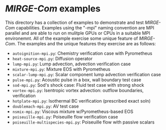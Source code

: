 # *MIRGE-Com* examples

This directory has a collection of examples to demonstrate and test *MIRGE-Com*
capabilities.  Examples using the "-mpi" naming convention are MPI parallel and
are able to run on mulitple GPUs or CPUs in a suitable MPI environemnt. All of
the example exercise some unique feature of *MIRGE-Com*.  The examples and the
unique features they exercise are as follows:

- `autoignition-mpi.py`: Chemistry verification case with Pyrometheus
- `heat-source-mpi.py`: Diffusion operator
- `lump-mpi.py`: Lump advection, advection verification case
- `mixture-mpi.py`: Mixture EOS with Pyrometheus
- `scalar-lump-mpi.py`: Scalar component lump advection verification case
- `pulse-mpi.py`: Acoustic pulse in a box, wall boundary test case
- `sod-mpi.py`: Sod's shock case: Fluid test case with strong shock
- `vortex-mpi.py`: Isentropic vortex advection: outflow boundaries, verification
- `hotplate-mpi.py`: Isothermal BC verification (prescribed exact soln)
- `doublemach-mpi.py`: AV test case
- `nsmix-mpi.py`: Viscous mixture w/Pyrometheus-based EOS
- `poiseuille-mpi.py`: Poiseuille flow verification case
- `poiseuille-multispecies-mpi.py`: Poiseuille flow with passive scalars

